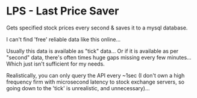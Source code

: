 # LPS - Last Price Saver

Gets specified stock prices every second & saves it to a mysql database.

I can't find 'free' reliable data like this online...

Usually this data is available as "tick" data... Or if it is available as per "second" data, there's often times huge gaps missing every few minutes... Which just isn't sufficient for my needs.

Realistically, you can only query the API every ~1sec (I don't own a high frequency firm with microsecond latency to stock exchange servers, so going down to the 'tick' is unrealistic, and unnecessary)...
